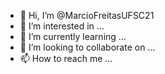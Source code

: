 - 👋 Hi, I’m @MarcioFreitasUFSC21
- 👀 I’m interested in ...
- 🌱 I’m currently learning ...
- 💞️ I’m looking to collaborate on ...
- 📫 How to reach me ...

<!---
Hello, welcome! my name is Márcio Freitas and I am a Master Course Student at Santa Catarina Federal University. I am building my career as a systems analyst and developer for embedded systems and Data Science. ✨ special ✨ repository because its `README.md` (this file) appears on your GitHub profile.

--->
